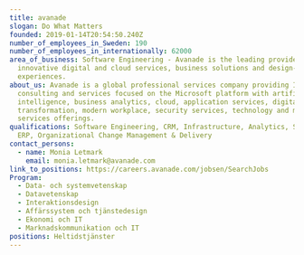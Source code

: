 ```yaml
---
title: avanade
slogan: Do What Matters
founded: 2019-01-14T20:54:50.240Z
number_of_employees_in_Sweden: 190
number_of_employees_in_internationally: 62000
area_of_business: Software Engineering - Avanade is the leading provider of
  innovative digital and cloud services, business solutions and design-led
  experiences.
about_us: Avanade is a global professional services company providing IT
  consulting and services focused on the Microsoft platform with artificial
  intelligence, business analytics, cloud, application services, digital
  transformation, modern workplace, security services, technology and managed
  services offerings.
qualifications: Software Engineering, CRM, Infrastructure, Analytics, Security,
  ERP, Organizational Change Management & Delivery
contact_persons:
  - name: Monia Letmark
    email: monia.letmark@avanade.com
link_to_positions: https://careers.avanade.com/jobsen/SearchJobs
Program:
  - Data- och systemvetenskap
  - Datavetenskap
  - Interaktionsdesign
  - Affärssystem och tjänstedesign
  - Ekonomi och IT
  - Marknadskommunikation och IT
positions: Heltidstjänster
---
```

